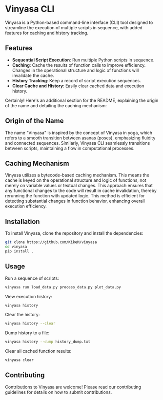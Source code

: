 # Vinyasa CLI

Vinyasa is a Python-based command-line interface (CLI) tool designed to streamline the execution of multiple scripts in sequence, with added features for caching and history tracking.

## Features

- **Sequential Script Execution**: Run multiple Python scripts in sequence.
- **Caching**: Cache the results of function calls to improve efficiency. Changes in the operational structure and logic of functions will invalidate the cache.
- **History Tracking**: Keep a record of script execution sequences.
- **Clear Cache and History**: Easily clear cached data and execution history.

Certainly! Here's an additional section for the README, explaining the origin of the name and detailing the caching mechanism:

## Origin of the Name

The name "Vinyasa" is inspired by the concept of Vinyasa in yoga, 
which refers to a smooth transition between asanas (poses), 
emphasizing fluidity and connected sequences. 
Similarly, Vinyasa CLI seamlessly transitions between scripts, maintaining a flow in computational processes.

## Caching Mechanism

Vinyasa utilizes a bytecode-based caching mechanism. 
This means the cache is keyed on the operational structure and logic of functions, not merely on variable values or textual changes. 
This approach ensures that any functional changes to the code will result in cache invalidation, 
thereby rerunning the function with updated logic. 
This method is efficient for detecting substantial changes in function behavior, enhancing overall execution efficiency.

## Installation

To install Vinyasa, clone the repository and install the dependencies:

```bash
git clone https://github.com/KikeM/vinyasa
cd vinyasa
pip install .
```

## Usage

Run a sequence of scripts:

```bash
vinyasa run load_data.py process_data.py plot_data.py
```

View execution history:

```bash
vinyasa history
```

Clear the history:

```bash
vinyasa history --clear
```

Dump history to a file:

```bash
vinyasa history --dump history_dump.txt
```

Clear all cached function results:

```bash
vinyasa clear
```

## Contributing

Contributions to Vinyasa are welcome! Please read our contributing guidelines for details on how to submit contributions.